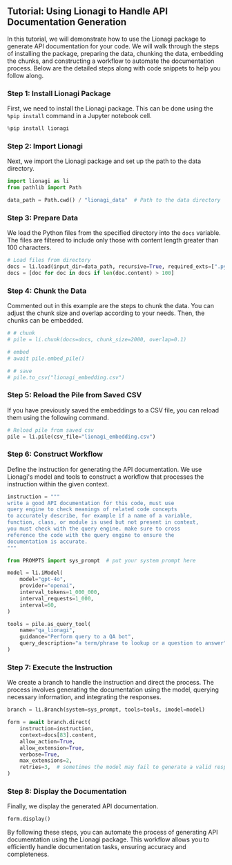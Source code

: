 ## Tutorial: Using Lionagi to Handle API Documentation Generation

In this tutorial, we will demonstrate how to use the Lionagi package to generate API documentation for your code. We will walk through the steps of installing the package, preparing the data, chunking the data, embedding the chunks, and constructing a workflow to automate the documentation process. Below are the detailed steps along with code snippets to help you follow along.

### Step 1: Install Lionagi Package

First, we need to install the Lionagi package. This can be done using the `%pip install` command in a Jupyter notebook cell.

```python
%pip install lionagi
```

### Step 2: Import Lionagi

Next, we import the Lionagi package and set up the path to the data directory.

```python
import lionagi as li
from pathlib import Path

data_path = Path.cwd() / "lionagi_data"  # Path to the data directory
```

### Step 3: Prepare Data

We load the Python files from the specified directory into the `docs` variable. The files are filtered to include only those with content length greater than 100 characters.

```python
# Load files from directory
docs = li.load(input_dir=data_path, recursive=True, required_exts=[".py"])
docs = [doc for doc in docs if len(doc.content) > 100]
```

### Step 4: Chunk the Data

Commented out in this example are the steps to chunk the data. You can adjust the chunk size and overlap according to your needs. Then, the chunks can be embedded.

```python
# # chunk
# pile = li.chunk(docs=docs, chunk_size=2000, overlap=0.1)

# embed
# await pile.embed_pile()

# # save
# pile.to_csv("lionagi_embedding.csv")
```

### Step 5: Reload the Pile from Saved CSV

If you have previously saved the embeddings to a CSV file, you can reload them using the following command.

```python
# Reload pile from saved csv
pile = li.pile(csv_file="lionagi_embedding.csv")
```

### Step 6: Construct Workflow

Define the instruction for generating the API documentation. We use Lionagi's model and tools to construct a workflow that processes the instruction within the given context.

```python
instruction = """
write a good API documentation for this code, must use
query engine to check meanings of related code concepts
to accurately describe, for example if a name of a variable,
function, class, or module is used but not present in context,
you must check with the query engine. make sure to cross
reference the code with the query engine to ensure the
documentation is accurate.
"""

from PROMPTS import sys_prompt  # put your system prompt here

model = li.iModel(
    model="gpt-4o",
    provider="openai",
    interval_tokens=1_000_000,
    interval_requests=1_000,
    interval=60,
)

tools = pile.as_query_tool(
    name="qa_lionagi",
    guidance="Perform query to a QA bot",
    query_description="a term/phrase to lookup or a question to answer",
)
```

### Step 7: Execute the Instruction

We create a branch to handle the instruction and direct the process. The process involves generating the documentation using the model, querying necessary information, and integrating the responses.

```python
branch = li.Branch(system=sys_prompt, tools=tools, imodel=model)

form = await branch.direct(
    instruction=instruction,
    context=docs[83].content,
    allow_action=True,
    allow_extension=True,
    verbose=True,
    max_extensions=2,
    retries=3,  # sometimes the model may fail to generate a valid response or refuse to take actions
)
```

### Step 8: Display the Documentation

Finally, we display the generated API documentation.

```python
form.display()
```

By following these steps, you can automate the process of generating API documentation using the Lionagi package. This workflow allows you to efficiently handle documentation tasks, ensuring accuracy and completeness.
